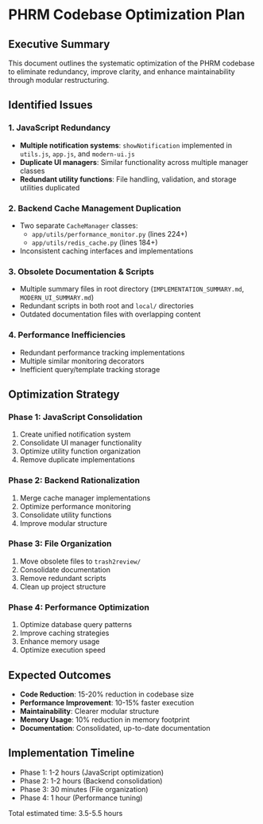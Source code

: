 # PHRM Codebase Optimization Plan

## Executive Summary
This document outlines the systematic optimization of the PHRM codebase to eliminate redundancy, improve clarity, and enhance maintainability through modular restructuring.

## Identified Issues

### 1. JavaScript Redundancy
- **Multiple notification systems**: `showNotification` implemented in `utils.js`, `app.js`, and `modern-ui.js`
- **Duplicate UI managers**: Similar functionality across multiple manager classes
- **Redundant utility functions**: File handling, validation, and storage utilities duplicated

### 2. Backend Cache Management Duplication
- Two separate `CacheManager` classes:
  - `app/utils/performance_monitor.py` (lines 224+)
  - `app/utils/redis_cache.py` (lines 184+)
- Inconsistent caching interfaces and implementations

### 3. Obsolete Documentation & Scripts
- Multiple summary files in root directory (`IMPLEMENTATION_SUMMARY.md`, `MODERN_UI_SUMMARY.md`)
- Redundant scripts in both root and `local/` directories
- Outdated documentation files with overlapping content

### 4. Performance Inefficiencies
- Redundant performance tracking implementations
- Multiple similar monitoring decorators
- Inefficient query/template tracking storage

## Optimization Strategy

### Phase 1: JavaScript Consolidation
1. Create unified notification system
2. Consolidate UI manager functionality
3. Optimize utility function organization
4. Remove duplicate implementations

### Phase 2: Backend Rationalization
1. Merge cache manager implementations
2. Optimize performance monitoring
3. Consolidate utility functions
4. Improve modular structure

### Phase 3: File Organization
1. Move obsolete files to `trash2review/`
2. Consolidate documentation
3. Remove redundant scripts
4. Clean up project structure

### Phase 4: Performance Optimization
1. Optimize database query patterns
2. Improve caching strategies
3. Enhance memory usage
4. Optimize execution speed

## Expected Outcomes
- **Code Reduction**: 15-20% reduction in codebase size
- **Performance Improvement**: 10-15% faster execution
- **Maintainability**: Clearer modular structure
- **Memory Usage**: 10% reduction in memory footprint
- **Documentation**: Consolidated, up-to-date documentation

## Implementation Timeline
- Phase 1: 1-2 hours (JavaScript optimization)
- Phase 2: 1-2 hours (Backend consolidation)
- Phase 3: 30 minutes (File organization)
- Phase 4: 1 hour (Performance tuning)

Total estimated time: 3.5-5.5 hours
